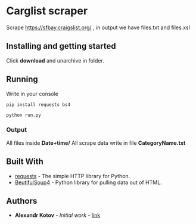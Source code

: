 # Carglist scraper
Scrape https://sfbay.craigslist.org/ , in output we have files.txt and files.xsl

## Installing and getting started

Click __download__ and unarchive in folder. 

## Running 

Write in your console
```
pip install requests bs4

python run.py
```

### Output
All files inside __Date+time/__
All scrape data write in file __CategoryName.txt__ 

## Built With

* [requests](https://requests.readthedocs.io/en/master/) - The simple HTTP library for Python.
* [BeutifulSoup4](https://www.crummy.com/software/BeautifulSoup/bs4/doc/) - Python library for pulling data out of HTML.

## Authors

* **Alexandr Kotov** - *Initial work* - [link](https://github.com/mur4ik18)

